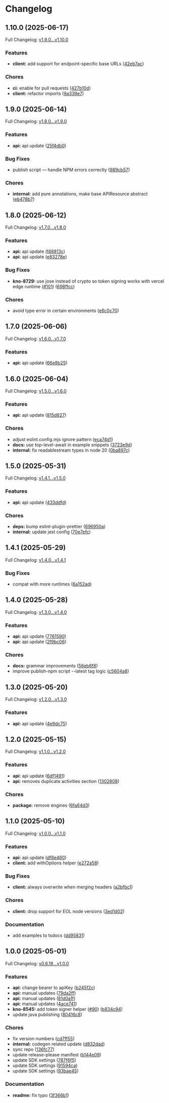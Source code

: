 # Changelog

## 1.10.0 (2025-06-17)

Full Changelog: [v1.9.0...v1.10.0](https://github.com/knocklabs/knock-node/compare/v1.9.0...v1.10.0)

### Features

* **client:** add support for endpoint-specific base URLs ([42eb7ac](https://github.com/knocklabs/knock-node/commit/42eb7ac920ef5a9a417dfd244868ce622d38305a))


### Chores

* **ci:** enable for pull requests ([427b10d](https://github.com/knocklabs/knock-node/commit/427b10df21ade119adc06c0ccd829587ab215ca0))
* **client:** refactor imports ([9a339e7](https://github.com/knocklabs/knock-node/commit/9a339e70b524b141a2ce3ef6bbd10bdd3ae92efd))

## 1.9.0 (2025-06-14)

Full Changelog: [v1.8.0...v1.9.0](https://github.com/knocklabs/knock-node/compare/v1.8.0...v1.9.0)

### Features

* **api:** api update ([25f4db0](https://github.com/knocklabs/knock-node/commit/25f4db034504609b4207883856e3249e1c628e2b))


### Bug Fixes

* publish script — handle NPM errors correctly ([989cb57](https://github.com/knocklabs/knock-node/commit/989cb57f585f7984cb6cdead765c4e1c5da4a94e))


### Chores

* **internal:** add pure annotations, make base APIResource abstract ([eb478b7](https://github.com/knocklabs/knock-node/commit/eb478b799a1ecd96bae6ed839a6eeec93d33fb5f))

## 1.8.0 (2025-06-12)

Full Changelog: [v1.7.0...v1.8.0](https://github.com/knocklabs/knock-node/compare/v1.7.0...v1.8.0)

### Features

* **api:** api update ([f48813c](https://github.com/knocklabs/knock-node/commit/f48813ce61f984e01549870970dc681b946ddd59))
* **api:** api update ([e83278e](https://github.com/knocklabs/knock-node/commit/e83278eec9c6216d8c3dccd293c067959bf6bf9d))


### Bug Fixes

* **kno-8729:** use jose instead of crypto so token signing works with vercel edge runtime ([#101](https://github.com/knocklabs/knock-node/issues/101)) ([698ffcc](https://github.com/knocklabs/knock-node/commit/698ffcc70f2ea352f0ef3aaf0b3f8abe6922e4bc))


### Chores

* avoid type error in certain environments ([e6c0c70](https://github.com/knocklabs/knock-node/commit/e6c0c7080a86996246bab9de762305e247ef74bd))

## 1.7.0 (2025-06-06)

Full Changelog: [v1.6.0...v1.7.0](https://github.com/knocklabs/knock-node/compare/v1.6.0...v1.7.0)

### Features

* **api:** api update ([66e8b25](https://github.com/knocklabs/knock-node/commit/66e8b25c66685eb4e854511802b411e961067a9a))

## 1.6.0 (2025-06-04)

Full Changelog: [v1.5.0...v1.6.0](https://github.com/knocklabs/knock-node/compare/v1.5.0...v1.6.0)

### Features

* **api:** api update ([815d827](https://github.com/knocklabs/knock-node/commit/815d8276d76e3c91bf1ecc21909cdbf84e3ba71f))


### Chores

* adjust eslint.config.mjs ignore pattern ([eca74d1](https://github.com/knocklabs/knock-node/commit/eca74d1e3849c4c21ea142aa4627e72e3667d0d4))
* **docs:** use top-level-await in example snippets ([3723e9d](https://github.com/knocklabs/knock-node/commit/3723e9d73ce3e5786b0323297fcd489080923045))
* **internal:** fix readablestream types in node 20 ([0ba897c](https://github.com/knocklabs/knock-node/commit/0ba897c8ce8d58fd18fd622711ba92cf08f44b6b))

## 1.5.0 (2025-05-31)

Full Changelog: [v1.4.1...v1.5.0](https://github.com/knocklabs/knock-node/compare/v1.4.1...v1.5.0)

### Features

* **api:** api update ([433ddfd](https://github.com/knocklabs/knock-node/commit/433ddfdb6175b075fcdeb078c5e01bb1c973340d))


### Chores

* **deps:** bump eslint-plugin-prettier ([696950a](https://github.com/knocklabs/knock-node/commit/696950aee5d13ffca157b2aa32815c826d943e47))
* **internal:** update jest config ([70e7efc](https://github.com/knocklabs/knock-node/commit/70e7efce685e76413eea43a23b4e185a75098a04))

## 1.4.1 (2025-05-29)

Full Changelog: [v1.4.0...v1.4.1](https://github.com/knocklabs/knock-node/compare/v1.4.0...v1.4.1)

### Bug Fixes

* compat with more runtimes ([6a152ad](https://github.com/knocklabs/knock-node/commit/6a152added13cdae70de76cafc088267d07b40b4))

## 1.4.0 (2025-05-28)

Full Changelog: [v1.3.0...v1.4.0](https://github.com/knocklabs/knock-node/compare/v1.3.0...v1.4.0)

### Features

* **api:** api update ([7761590](https://github.com/knocklabs/knock-node/commit/77615902c630f51fbd7ce37fa05ed19f168b24b2))
* **api:** api update ([2f9bc06](https://github.com/knocklabs/knock-node/commit/2f9bc06683ff51f56c39412b3bc80919a948ef20))


### Chores

* **docs:** grammar improvements ([56eb6f8](https://github.com/knocklabs/knock-node/commit/56eb6f8176eb356762bcf5587f09f8532d522916))
* improve publish-npm script --latest tag logic ([c5604a8](https://github.com/knocklabs/knock-node/commit/c5604a89bd05fd6d417405390c0ed6068fb1524f))

## 1.3.0 (2025-05-20)

Full Changelog: [v1.2.0...v1.3.0](https://github.com/knocklabs/knock-node/compare/v1.2.0...v1.3.0)

### Features

* **api:** api update ([4e9dc75](https://github.com/knocklabs/knock-node/commit/4e9dc752e7eb25150fe817fca80936f8cb7df4f9))

## 1.2.0 (2025-05-15)

Full Changelog: [v1.1.0...v1.2.0](https://github.com/knocklabs/knock-node/compare/v1.1.0...v1.2.0)

### Features

* **api:** api update ([6df1491](https://github.com/knocklabs/knock-node/commit/6df1491cf9105dc63fe74f5cb8b15f69e27c19c5))
* **api:** removes duplicate activities section ([1302808](https://github.com/knocklabs/knock-node/commit/130280874e2f34d80957861e69d085e3beb27976))


### Chores

* **package:** remove engines ([6fa64d3](https://github.com/knocklabs/knock-node/commit/6fa64d3fb23cea2855d227c742032ed5dcaf3efd))

## 1.1.0 (2025-05-10)

Full Changelog: [v1.0.0...v1.1.0](https://github.com/knocklabs/knock-node/compare/v1.0.0...v1.1.0)

### Features

* **api:** api update ([df8e460](https://github.com/knocklabs/knock-node/commit/df8e460995bf852f40e333ceb993be46d32673c2))
* **client:** add withOptions helper ([e272a58](https://github.com/knocklabs/knock-node/commit/e272a58d3257d647395279e6e034898c9276d2af))


### Bug Fixes

* **client:** always overwrite when merging headers ([a2bfbc1](https://github.com/knocklabs/knock-node/commit/a2bfbc12e8e9910ab37c2bd34655d72cf27deae9))


### Chores

* **client:** drop support for EOL node versions ([3ed1d02](https://github.com/knocklabs/knock-node/commit/3ed1d02a87a993aa7af03491cea108981da11a71))


### Documentation

* add examples to tsdocs ([dd95831](https://github.com/knocklabs/knock-node/commit/dd95831208d5c08d01ac19a2500e7ae2fa216105))

## 1.0.0 (2025-05-01)

Full Changelog: [v0.6.19...v1.0.0](https://github.com/knocklabs/knock-node/compare/v0.6.19...v1.0.0)

### Features

* **api:** change bearer to apiKey ([b245f2c](https://github.com/knocklabs/knock-node/commit/b245f2cd9b59af73bc983884dcbfafe53eefbe68))
* **api:** manual updates ([79da2ff](https://github.com/knocklabs/knock-node/commit/79da2ffb193a6baec9002f74ff065ee54ae09a4c))
* **api:** manual updates ([81d0a1f](https://github.com/knocklabs/knock-node/commit/81d0a1f338c8a0f07f759b5cc7ea62f9072147ca))
* **api:** manual updates ([4ace741](https://github.com/knocklabs/knock-node/commit/4ace741974e8b5293778fc89b2ae819570ca0794))
* **kno-8545:** add token signer helper ([#90](https://github.com/knocklabs/knock-node/issues/90)) ([b834c94](https://github.com/knocklabs/knock-node/commit/b834c9446e93190cd6d5928ba676079ac47197fb))
* update java publishing ([80416c8](https://github.com/knocklabs/knock-node/commit/80416c802b7c48c7c618530956df08876457e153))


### Chores

* fix version numbers ([cd7ff55](https://github.com/knocklabs/knock-node/commit/cd7ff55a54a961b63913974974a5c12580986e83))
* **internal:** codegen related update ([d832dad](https://github.com/knocklabs/knock-node/commit/d832dadc7c9e278161eafa5f368eca81073d2049))
* sync repo ([136fc77](https://github.com/knocklabs/knock-node/commit/136fc778751681736957e34c29aa5a1e40b323e8))
* update release-please manifest ([b144e09](https://github.com/knocklabs/knock-node/commit/b144e09604b6c8e0d9015352a4563ee415678dd8))
* update SDK settings ([787f6f5](https://github.com/knocklabs/knock-node/commit/787f6f521b05ccb3bba4da4486f9d1c9c3892187))
* update SDK settings ([91594ca](https://github.com/knocklabs/knock-node/commit/91594ca4f6d70d577939eb91f56967a54d62005e))
* update SDK settings ([93bae45](https://github.com/knocklabs/knock-node/commit/93bae450e2de6f00363b79c2d9530bae60a2612e))


### Documentation

* **readme:** fix typo ([3f366b1](https://github.com/knocklabs/knock-node/commit/3f366b116219131179377a6db9ce63b2cfc144da))
